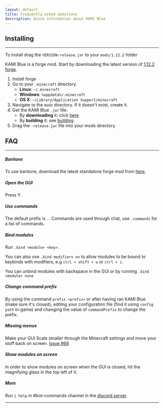 ```yaml
---
layout: default
title: Frequently asked questions
description: Quick information about KAMI Blue
---
```


## Installing

***

To install drag the `VERSION-release.jar` to your `mods/1.12.2` folder

KAMI Blue is a forge mod. Start by downloading the latest version of [1.12.2 forge](https://files.minecraftforge.net/maven/net/minecraftforge/forge/index_1.12.2.html).
1. Install forge
2. Go to your `.minecraft` directory.
   * **Linux**: `~/.minecraft`
   * **Windows**: `%appdata%/.minecraft`
   * **OS X**: `~/Library/Application Support/minecraft`
3. Navigate to the `mods` directory. If it doesn't exist, create it.
4. Get the KAMI Blue `.jar` file.
   * By **downloading** it: click [here](/download)
   * By **building** it: see [building](/contributing).
5. Drag the `-release.jar` file into your mods directory.

## FAQ

***

##### Baritone

To use baritone, download the latest standalone forge mod from <a href="{{ site.baritone_url }}">here</a>.

##### Open the GUI
Press Y.

##### Use commands
The default prefix is `.`. Commands are used through chat, use `.commands` for a list of commands.

##### Bind modules
Run `.bind <module> <key>`.

You can also use `.bind modifiers on` to allow modules to be bound to keybinds with modifiers, e.g `ctrl + shift + w` or `ctrl + c`.

You can unbind modules with backspace in the GUI or by running `.bind <module> none`

##### Change command prefix
By using the command `prefix <prefix>` or after having ran KAMI Blue (make sure it's closed), editing your configuration file (find it using `config path` in-game) and changing the value of `commandPrefix` to change the prefix.

##### Missing menus
Make your GUI Scale smaller through the Minecraft settings and move your stuff back on screen. 
[Issue #68](https://github.com/s-b99/kamiblue/issues/68)

##### Show modules on screen
In order to show modules on screen when the GUI is closed, hit the magnifying glass in the top left of it.

##### More

Run `i help` in #bot-commands channel in the [discord server](https://discord.gg/KfpqwZB).

***
